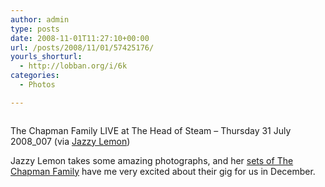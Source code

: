 ```yaml
---
author: admin
type: posts
date: 2008-11-01T11:27:10+00:00
url: /posts/2008/11/01/57425176/
yourls_shorturl:
  - http://lobban.org/i/6k
categories:
  - Photos

---
```

<div class="figure">
  <img src="https://lobban.org/wp-content/uploads/2011/06/n6SoNyvfPfrps9fsgpFiKM1Ho1_400.jpg" alt="" />
</div>

The Chapman Family LIVE at The Head of Steam &#8211; Thursday 31 July 2008_007 (via [Jazzy Lemon][1])

Jazzy Lemon takes some amazing photographs, and her [sets of The Chapman Family][2] have me very excited about their gig for us in December.

 [1]: http://flickr.com/photos/jazzylemon
 [2]: http://www.flickr.com/photos/jazzylemon/collections/72157605002782250/